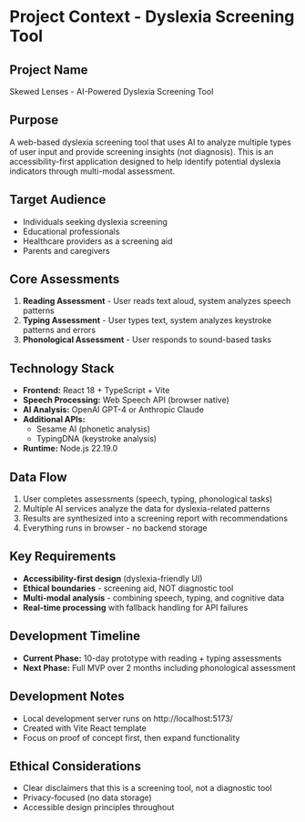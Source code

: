 # Project Context - Dyslexia Screening Tool

## Project Name
Skewed Lenses - AI-Powered Dyslexia Screening Tool

## Purpose
A web-based dyslexia screening tool that uses AI to analyze multiple types of user input and provide screening insights (not diagnosis). This is an accessibility-first application designed to help identify potential dyslexia indicators through multi-modal assessment.

## Target Audience
- Individuals seeking dyslexia screening
- Educational professionals
- Healthcare providers as a screening aid
- Parents and caregivers

## Core Assessments
1. **Reading Assessment** - User reads text aloud, system analyzes speech patterns
2. **Typing Assessment** - User types text, system analyzes keystroke patterns and errors  
3. **Phonological Assessment** - User responds to sound-based tasks

## Technology Stack
- **Frontend:** React 18 + TypeScript + Vite
- **Speech Processing:** Web Speech API (browser native)
- **AI Analysis:** OpenAI GPT-4 or Anthropic Claude
- **Additional APIs:** 
  - Sesame AI (phonetic analysis)
  - TypingDNA (keystroke analysis)
- **Runtime:** Node.js 22.19.0

## Data Flow
1. User completes assessments (speech, typing, phonological tasks)
2. Multiple AI services analyze the data for dyslexia-related patterns
3. Results are synthesized into a screening report with recommendations
4. Everything runs in browser - no backend storage

## Key Requirements
- **Accessibility-first design** (dyslexia-friendly UI)
- **Ethical boundaries** - screening aid, NOT diagnostic tool
- **Multi-modal analysis** - combining speech, typing, and cognitive data
- **Real-time processing** with fallback handling for API failures

## Development Timeline
- **Current Phase:** 10-day prototype with reading + typing assessments
- **Next Phase:** Full MVP over 2 months including phonological assessment

## Development Notes
- Local development server runs on http://localhost:5173/
- Created with Vite React template
- Focus on proof of concept first, then expand functionality

## Ethical Considerations
- Clear disclaimers that this is a screening tool, not a diagnostic tool
- Privacy-focused (no data storage)
- Accessible design principles throughout